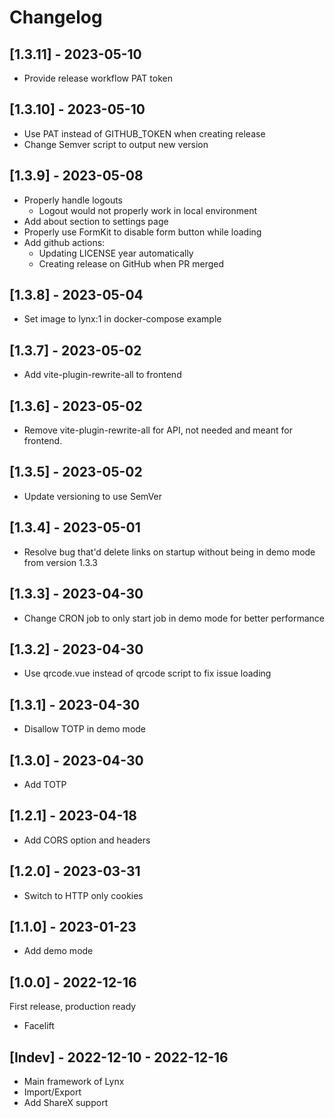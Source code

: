 # Changelog

## [1.3.11] - 2023-05-10

- Provide release workflow PAT token

## [1.3.10] - 2023-05-10

- Use PAT instead of GITHUB_TOKEN when creating release
- Change Semver script to output new version

## [1.3.9] - 2023-05-08

- Properly handle logouts
  - Logout would not properly work in local environment
- Add about section to settings page
- Properly use FormKit to disable form button while loading
- Add github actions:
  - Updating LICENSE year automatically
  - Creating release on GitHub when PR merged

## [1.3.8] - 2023-05-04

- Set image to lynx:1 in docker-compose example

## [1.3.7] - 2023-05-02

- Add vite-plugin-rewrite-all to frontend

## [1.3.6] - 2023-05-02

- Remove vite-plugin-rewrite-all for API, not needed and meant for frontend.

## [1.3.5] - 2023-05-02

- Update versioning to use SemVer

## [1.3.4] - 2023-05-01

- Resolve bug that'd delete links on startup without being in demo mode from version 1.3.3

## [1.3.3] - 2023-04-30

- Change CRON job to only start job in demo mode for better performance

## [1.3.2] - 2023-04-30

- Use qrcode.vue instead of qrcode script to fix issue loading

## [1.3.1] - 2023-04-30

- Disallow TOTP in demo mode

## [1.3.0] - 2023-04-30

- Add TOTP

## [1.2.1] - 2023-04-18

- Add CORS option and headers

## [1.2.0] - 2023-03-31

- Switch to HTTP only cookies

## [1.1.0] - 2023-01-23

- Add demo mode

## [1.0.0] - 2022-12-16

First release, production ready

- Facelift

## [Indev] - 2022-12-10 - 2022-12-16

- Main framework of Lynx
- Import/Export
- Add ShareX support

